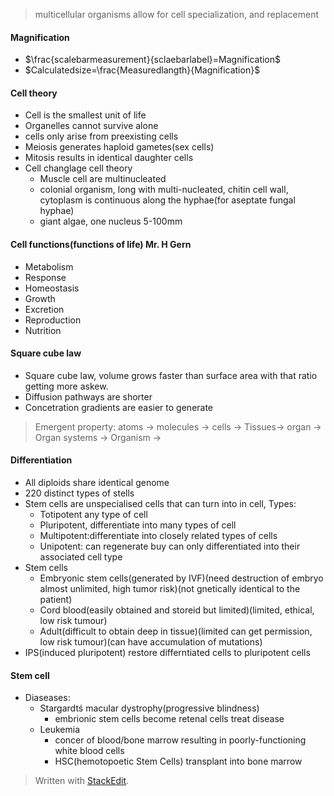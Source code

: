  > multicellular organisms allow for cell specialization, and replacement
#### Magnification
 - $\frac{scalebarmeasurement}{sclaebarlabel}=Magnification$
 - $Calculatedsize=\frac{Measuredlangth}{Magnification}$
#### Cell theory
 - Cell is the smallest unit of life
 - Organelles cannot survive alone
 - cells only arise from preexisting cells
 - Meiosis generates haploid gametes(sex cells)
 - Mitosis results in identical daughter cells
 - Cell changlage cell theory
	 - Muscle cell are multinucleated
	 - colonial organism, long with multi-nucleated, chitin cell wall, cytoplasm is continuous along the hyphae(for aseptate fungal hyphae)
	 - giant algae, one nucleus 5-100mm
#### Cell functions(functions of life) Mr. H Gern
 - Metabolism
 - Response
 - Homeostasis
 - Growth
 - Excretion
 - Reproduction
 - Nutrition
#### Square cube law
 - Square cube law, volume grows faster than surface area with that ratio getting more askew.
 - Diffusion pathways are shorter
 - Concetration gradients are easier to generate
 > Emergent property: atoms -> molecules -> cells -> Tissues-> organ -> Organ systems -> Organism ->
#### Differentiation
 - All diploids share identical genome
 - 220 distinct types of stells
 - Stem cells are unspecialised cells that can turn into in cell, Types:
	 - Totipotent any type of cell
	 - Pluripotent, differentiate into many types of cell
	 - Multipotent:differentiate into closely related types of cells
	 - Unipotent: can regenerate buy can only differentiated into their associated cell type
 - Stem cells
	 - Embryonic stem cells(generated by IVF)(need destruction of embryo almost unlimited, high tumor risk)(not gnetically identical to the patient)
	 - Cord blood(easily obtained and storeid but limited)(limited, ethical, low risk tumour)
	 - Adult(difficult to obtain deep in tissue)(limited can get permission, low risk tumour)(can have accumulation of mutations)
 - IPS(induced pluripotent) restore differntiated cells to pluripotent cells
#### Stem cell
 - Diaseases:
	 - Stargardtś macular dystrophy(progressive blindness)
		 - embrionic stem cells become retenal cells treat disease
	 - Leukemia
		 - concer of blood/bone marrow resulting in poorly-functioning white blood cells
		 - HSC(hemotopoetic Stem Cells) transplant into bone marrow
> Written with [StackEdit](https://stackedit.io/).
<!--stackedit_data:
eyJoaXN0b3J5IjpbNDEyNzU1MDU4LC05MTQyNTE4MjMsLTE5Nj
M5ODU3NzksLTIyMTIyODE0LDI2OTU0NTE4OSwtMTQ4ODg1MDUw
NiwyMDkzNTA0ODEzLDE1NTUwNzMyODIsMTMzMzU3NjgyOCwtMT
Q0MzE0NjA1OCwtMTA3OTc1NTQ0Nl19
-->